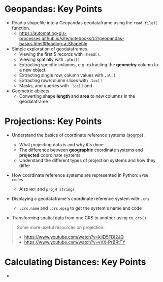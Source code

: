 ```

```



# Geopandas: Key Points

* Read a shapefile into a Geopandas geodataframe using the `read_file()` function.
  * https://automating-gis-processes.github.io/site/notebooks/L2/geopandas-basics.html#Reading-a-Shapefile
* Simple exploration of geodataframes.
  * Viewing the first 5 records with `.head()`.
  * Viewing spatially with `.plot()`
  * Extracting specific columns, e.g. extracting the **geometry** column to a new object. 
  * Extracting single row, column values with `.at[]`
  * Extracting row/column slices with `.loc[]`
  * Masks, and queries with `.loc[]` and 
* Geometric objects
  * Converting shape **length** and **area** to new columns in the geodataframe



# Projections: Key Points

* Understand the basics of coordinate reference systems ([source](http://www.georeference.org/doc/guide_to_selecting_map_projections.htm)).
  * What projecting data is and why it's done
  * The difference between **geographic** coordinate systems and **projected** coordinate systems 
  * Understand the different types of projection systems and how they differ
* How coordinate reference systems are represented in Python: `EPSG codes`

  * Also `WKT` and `proj4 strings`
* Displaying a geodataframe's coordinate reference system with `.crs`

  * `.crs.name` and `.crs.epsg` to get the system's name and code
* Transforming spatial data from one CRS to another using `to_crs()`

> Some more useful resources on projection:
>
> * https://www.youtube.com/watch?v=kIID5FDi2JQ
> * https://www.youtube.com/watch?v=vVX-PrBRtTY



#  Calculating Distances: Key Points

* 